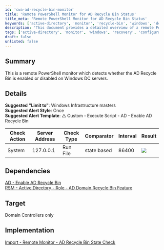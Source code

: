```yaml
---
id: 'cwa-ad-recycle-bin-monitor'
title: 'Remote PowerShell Monitor for AD Recycle Bin Status'
title_meta: 'Remote PowerShell Monitor for AD Recycle Bin Status'
keywords: ['active-directory', 'monitor', 'recycle-bin', 'windows', 'dc']
description: 'This document provides a detailed overview of a remote PowerShell monitor designed to detect whether the Active Directory Recycle Bin is enabled or disabled on Windows Domain Controller servers. It includes suggested configurations, dependencies, and implementation instructions.'
tags: ['active-directory', 'monitor', 'windows', 'recovery', 'configuration']
draft: false
unlisted: false
---
```

## Summary

This is a remote PowerShell monitor which detects whether the AD Recycle Bin is enabled or disabled on Windows DC servers.

## Details

**Suggested "Limit to"**: Windows Infrastructure masters  
**Suggested Alert Style**: Once  
**Suggested Alert Template**: △ Custom - Execute Script - AD - Enable AD Recycle Bin  

| Check Action | Server Address | Check Type | Comparator   | Interval | Result |
|--------------|----------------|-------------|--------------|----------|--------|
| System       | 127.0.0.1      | Run File    | state based   | 86400    | ![](5078775/docs/7815146/images/21360199) |

## Dependencies

[AD - Enable AD Recycle Bin](https://proval.itglue.com/DOC-5078775-7937042)  
[RSM - Active Directory - Role - AD Domain Recycle Bin Feature](https://proval.itglue.com/DOC-5078775-8012918)  

## Target

Domain Controllers only

## Implementation

[Import - Remote Monitor - AD Recycle Bin State Check](https://proval.itglue.com/DOC-5078775-14764163)  


